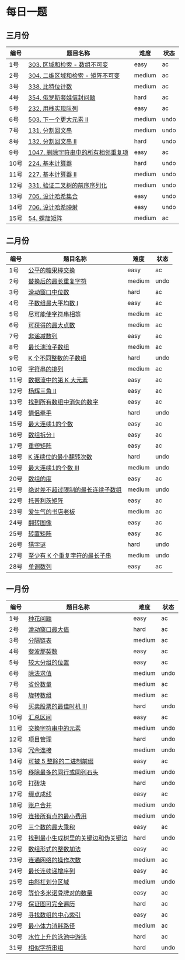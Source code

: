 # 每日一题

## 三月份

**编号**|**题目名称**|**难度**|**状态**
--------|------------|--------|--------
1号|[303. 区域和检索 - 数组不可变](./三月份/第1题%20303.%20区域和检索%20-%20数组不可变)|easy|ac
2号|[304. 二维区域和检索 - 矩阵不可变](./三月份/第2题%20304.%20二维区域和检索%20-%20矩阵不可变)|medium|ac
3号|[338. 比特位计数](./三月份/第3题%20338.%20比特位计数)|medium|ac
4号|[354. 俄罗斯套娃信封问题](./三月份/第4题%20354.%20俄罗斯套娃信封问题)|hard|ac
5号|[232. 用栈实现队列](./三月份/第5题%20232.%20用栈实现队列)|easy|ac
6号|[503. 下一个更大元素 II](./三月份/第6题%20503.%20下一个更大元素%20II)|medium|undo
7号|[131. 分割回文串](./三月份/第7题%20131.%20分割回文串)|medium|undo
8号|[132. 分割回文串 II](./三月份/第8题%20132.%20分割回文串%20II)|hard|undo
9号|[1047. 删除字符串中的所有相邻重复项](./三月份/第9题%201047.%20删除字符串中的所有相邻重复项)|easy|ac
10号|[224. 基本计算器](./三月份/第10题%20224.%20基本计算器)|hard|undo
11号|[227. 基本计算器 II](./三月份/第11题%20227.%20基本计算器%20II)|medium|undo
12号|[331. 验证二叉树的前序序列化](./三月份/第12题%20331.%20验证二叉树的前序序列化)|medium|undo
13号|[705. 设计哈希集合](./三月份/第13题%20705.%20设计哈希集合)|easy|undo
14号|[706. 设计哈希映射](./三月份/第14题%20706.%20设计哈希集合)|easy|undo
15号|[54. 螺旋矩阵](./三月份/第15题%2054.%20螺旋矩阵)|medium|ac

## 二月份

**编号**|**题目名称**|**难度**|**状态**
--------|------------|--------|--------
1号|[公平的糖果棒交换](./二月份/第1题%20888.%20公平的糖果棒交换)|easy|ac
2号|[替换后的最长重复字符](./二月份/第2题%20424.%20替换后的最长重复字符)|medium|undo
3号|[滑动窗口中位数](./二月份/第3题%20480.%20滑动窗口中位数)|hard|ac
4号|[子数组最大平均数 I](./二月份/第4题%20643.%20子数组最大平均数%20I)|easy|ac
5号|[尽可能使字符串相等](./二月份/第5题%201208.%20尽可能使字符串相等)|medium|ac
6号|[可获得的最大点数](./二月份/第6题%201423.%20可获得的最大点数)|medium|ac
7号|[非递减数列](./二月份/第7题%20665.%20非递减数列)|easy|ac
8号|[最长湍流子数组](./二月份/第8题%201978.%20最长湍流子数组)|medium|ac
9号|[K 个不同整数的子数组](./二月份/第9题%201978.%20K%20个不同整数的子数组)|hard|undo
10号|[字符串的排列](./二月份/第10题%20567.%20字符串的排列)|medium|ac
11号|[数据流中的第 K 大元素](./二月份/第11题%20703.%20数据流中的第%20K%20大元素)|easy|ac
12号|[杨辉三角 II](./二月份/第12题%20119.%20杨辉三角%20II)|easy|ac
13号|[找到所有数组中消失的数字](./二月份/第13题%20448.%20找到所有数组中消失的数字)|easy|ac
14号|[情侣牵手](./二月份/第14题%20765.%20情侣牵手)|hard|undo
15号|[最大连续1的个数](./二月份/第15题%20485.%20最大连续1的个数)|easy|ac
16号|[数组拆分 I](./二月份/第16题%20561.%20数组拆分%20I)|easy|ac
17号|[重塑矩阵](./二月份/第17题%20566.%20重塑矩阵)|easy|ac
18号|[K 连续位的最小翻转次数](./二月份/第18题%20995.%20K%20连续位的最小翻转次数)|hard|undo
19号|[最大连续1的个数 III](./二月份/第19题%201004.%20最大连续1的个数%20III)|medium|undo
20号|[数组的度](./二月份/第20题%20697.%20数组的度)|easy|ac
21号|[绝对差不超过限制的最长连续子数组](./二月份/第21题%201438.%20绝对差不超过限制的最长连续子数组)|medium|undo
22号|[托普利茨矩阵](./二月份/第22题%20766.%20托普利茨矩阵)|easy|ac
23号|[爱生气的书店老板](./二月份/第23题%201052.%20爱生气的书店老板)|medium|ac
24号|[翻转图像](./二月份/第24题%20832.%20翻转图像)|easy|ac
25号|[转置矩阵](./二月份/第25题%20867.%20转置矩阵)|easy|ac
26号|[猜字谜](./二月份/第26题%201178.%20猜字谜)|hard|undo
27号|[至少有 K 个重复字符的最长子串](./二月份/第27题%20395.%20至少有%20K%20个重复字符的最长子串)|medium|undo
28号|[单调数列](./二月份/第28题%20896.%20单调数列)|easy|ac

## 一月份

**编号**|**题目名称**|**难度**|**状态**
--------|------------|--------|--------
1号|[种花问题](./一月份/第1题%20605.%20种花问题)|easy|ac
2号|[滑动窗口最大值](./一月份/第2题%20239.%20滑动窗口最大值)|hard|ac
3号|[分隔链表](./一月份/第3题%2086.%20分隔链表)|medium|ac
4号|[斐波那契数](./一月份/第4题%20509.%20斐波那契数)|easy|ac
5号|[较大分组的位置](./一月份/第5题%20830.%20较大分组的位置)|easy|ac
6号|[除法求值](./一月份/第6题%20399.%20除法求值)|medium|undo
7号|[省份数量](./一月份/第7题%20547.%20省份数量)|medium|ac
8号|[旋转数组](./一月份/第8题%20189.%20旋转数组)|medium|ac
9号|[买卖股票的最佳时机 III](./一月份/第9题%20123.%20买卖股票的最佳时机%20III)|hard|undo
10号|[汇总区间](./一月份/第10题%20228.%20汇总区间)|easy|ac
11号|[交换字符串中的元素](./一月份/第11题%201202.%20交换字符串中的元素)|medium|undo
12号|[项目管理](./一月份/第12题%201203.%20项目管理)|hard|undo
13号|[冗余连接](./一月份/第13题%20684.%20冗余连接)|medium|undo
14号|[可被 5 整除的二进制前缀](./一月份/第14题%201018.%20可被%205%20整除的二进制前缀)|easy|ac
15号|[移除最多的同行或同列石头](./一月份/第15题%20947.%20移除最多的同行或同列石头)|medium|undo
16号|[打砖块](./一月份/第16题%20803.%20打砖块)|hard|undo
17号|[缀点成线](./一月份/第17题%201232.%20缀点成线)|easy|ac
18号|[账户合并](./一月份/第18题%20721.%20账户合并)|medium|undo
19号|[连接所有点的最小费用](./一月份/第19题%201584.%20连接所有点的最小费用)|medium|undo
20号|[三个数的最大乘积](./一月份/第20题%20628.%20三个数的最大乘积)|easy|ac
21号|[找到最小生成树里的关键边和伪关键边](./一月份/第21题%201489.%20找到最小生成树里的关键边和伪关键边)|hard|undo
22号|[数组形式的整数加法](./一月份/第22题%20989.%20数组形式的整数加法)|easy|ac
23号|[连通网络的操作次数](./一月份/第23题%201319.%20连通网络的操作次数)|medium|ac
24号|[最长连续递增序列](./一月份/第24题%20674.%20最长连续递增序列)|easy|ac
25号|[由斜杠划分区域](./一月份/第25题%20959.%20由斜杠划分区域)|medium|undo
26号|[等价多米诺骨牌对的数量](./一月份/第26题%201128.%20等价多米诺骨牌对的数量)|easy|ac
27号|[保证图可完全遍历](./一月份/第27题%201579.%20保证图可完全遍历)|hard|ac
28号|[寻找数组的中心索引](./一月份/第28题%20724.%20寻找数组的中心索引)|easy|ac
29号|[最小体力消耗路径](./一月份/第29题%201631.%20最小体力消耗路径)|medium|ac
30号|[水位上升的泳池中游泳](./一月份/第30题%20778.%20水位上升的泳池中游泳)|hard|ac
31号|[相似字符串组](./一月份/第31题%20839.%20相似字符串组)|hard|undo
